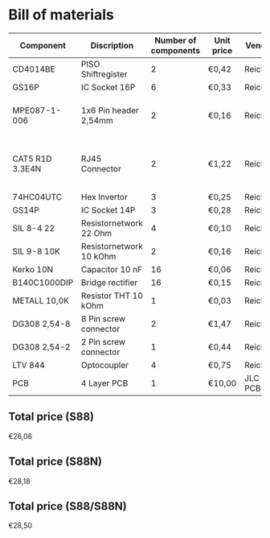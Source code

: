 # Bill of materials
| Component       | Discription             | Number of components | Unit price | Vendor   | Note                            |
|-----------------|-------------------------|----------------------|------------|----------|---------------------------------|
| CD4014BE        | PISO Shiftregister      | 2                    | €0,42      | Reichelt |                                 |
| GS16P           | IC Socket 16P           | 6                    | €0,33      | Reichelt |                                 |
| MPE087-1-006    | 1x6 Pin header 2,54mm   | 2                    | €0,16      | Reichelt | (Optional Only needed for S88)  |
| CAT5 R1D 3.3E4N | RJ45 Connector          | 2                    | €1,22      | Reichelt | (Optional Only needed for S88N) |
| 74HC04UTC       | Hex Invertor            | 3                    | €0,25      | Reichelt |                                 |
| GS14P           | IC Socket 14P           | 3                    | €0,28      | Reichelt |                                 |
| SIL 8-4 22      | Resistornetwork 22 Ohm  | 4                    | €0,10      | Reichelt |                                 |
| SIL 9-8 10K     | Resistornetwork 10 kOhm | 2                    | €0,16      | Reichelt |                                 |
| Kerko 10N       | Capacitor 10 nF         | 16                   | €0,06      | Reichelt |                                 |
| B140C1000DIP    | Bridge rectifier        | 16                   | €0,15      | Reichelt |                                 |
| METALL 10,0K    | Resistor THT 10 kOhm    | 1                    | €0,03      | Reichelt |                                 |
| DG308 2,54-8    | 8 Pin screw connector   | 2                    | €1,47      | Reichelt |                                 |
| DG308 2,54-2    | 2 Pin screw connector   | 1                    | €0,44      | Reichelt |                                 |
| LTV 844         | Optocoupler             | 4                    | €0,75      | Reichelt |                                 |
| PCB             | 4 Layer PCB             | 1                    | €10,00     | JLC PCB  |                                 |

## Total price (S88)
€26,06  

## Total price (S88N) 
€28,18  

## Total price (S88/S88N)
€28,50  
